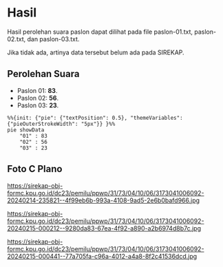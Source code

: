 # Hasil

Hasil perolehan suara paslon dapat dilihat pada file paslon-01.txt, paslon-02.txt, dan paslon-03.txt.

Jika tidak ada, artinya data tersebut belum ada pada SIREKAP.

## Perolehan Suara

 * Paslon 01: **83**.
 * Paslon 02: **56**.
 * Paslon 03: **23**.

```mermaid
%%{init: {"pie": {"textPosition": 0.5}, "themeVariables": {"pieOuterStrokeWidth": "5px"}} }%%
pie showData
    "01" : 83
    "02" : 56
    "03" : 23
```
## Foto C Plano

https://sirekap-obj-formc.kpu.go.id/dc23/pemilu/ppwp/31/73/04/10/06/3173041006092-20240214-235821--4f99eb6b-993a-4108-9ad5-2e6b0bafd966.jpg

https://sirekap-obj-formc.kpu.go.id/dc23/pemilu/ppwp/31/73/04/10/06/3173041006092-20240215-000212--9280da83-67ea-4f92-a890-a2b6974d8b7c.jpg

https://sirekap-obj-formc.kpu.go.id/dc23/pemilu/ppwp/31/73/04/10/06/3173041006092-20240215-000441--77a705fa-c96a-4012-a4a8-8f2c41536dcd.jpg
